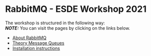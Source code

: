 # RabbitMQ - ESDE Workshop 2021
The workshop is structured in the following way:  
**_NOTE:_** You can visit the pages by clicking on the links below.  
* [About RabbitMQ](about_rabbitmq.md)
* [Theory Message Queues](theory_rabbitmq.md)
* [Installation instructions](getting_started.md)
